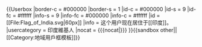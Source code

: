 {{Userbox
  |border-c = #000000
  |border-s = 1
  |id-c     = #000000
  |id-s     = 9
  |id-fc    = #ffffff
  |info-s   = 9
  |info-fc  = #000000
  |info-c   = #ffffff
  |id       = [[File:Flag_of_India.svg|60px]]
  |info     = 这个用户现在居住于[[印度]]。
  |usercategory = 印度維基人
  |nocat    = {{{nocat|}}}
}}<noinclude>{{sandbox other||
[[Category:地域用戶框模板]]}}
</noinclude>
